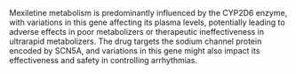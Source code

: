 Mexiletine metabolism is predominantly influenced by the CYP2D6 enzyme, with variations in this gene affecting its plasma levels, potentially leading to adverse effects in poor metabolizers or therapeutic ineffectiveness in ultrarapid metabolizers. The drug targets the sodium channel protein encoded by SCN5A, and variations in this gene might also impact its effectiveness and safety in controlling arrhythmias.